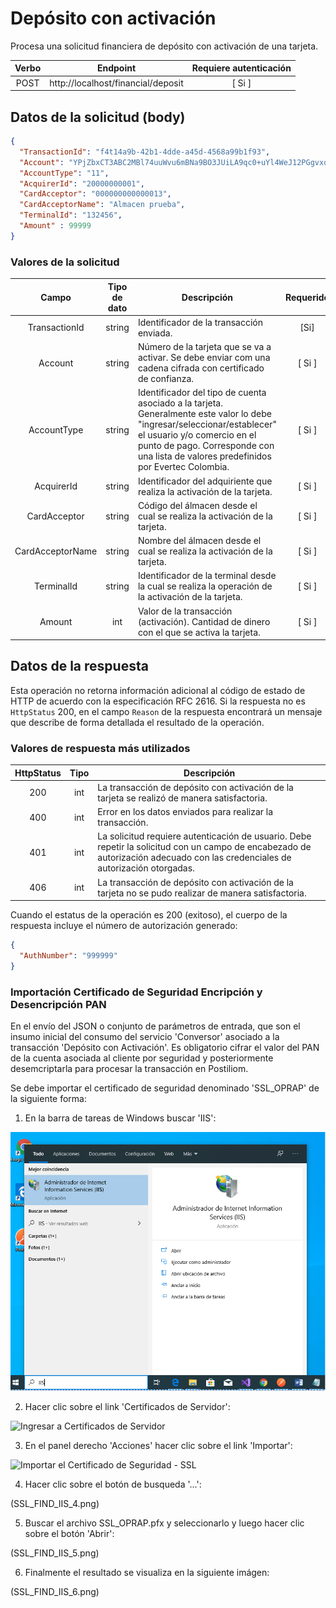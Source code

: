 # Depósito con activación

Procesa una solicitud financiera de depósito con activación de una tarjeta.

| Verbo | Endpoint                                      | Requiere autenticación |
| :---: | --------------------------------------------- | :--------------------: |
| POST  | http://localhost/financial/deposit            |          [ Si ]        |


## Datos de la solicitud (body)

```json
{
  "TransactionId": "f4t14a9b-42b1-4dde-a45d-4568a99b1f93",
  "Account": "YPjZbxCT3ABC2MBl74uuWvu6mBNa9BO3JUiLA9qc0+uYl4WeJ12PGgvxq3VrKVq3vRE5M0HjRNyDUKuv3+boXk1AvjLLXgB1nF1bGeZOg+ASx0euXajFE/4Kwg2bHF1QmlVakn6vZzDBanptkXIzAU9CrnCoEnrtuUgZmCwasiY=",
  "AccountType": "11",
  "AcquirerId": "20000000001",
  "CardAcceptor": "000000000000013",
  "CardAcceptorName": "Almacen prueba",
  "TerminalId": "132456",
  "Amount" : 99999
}
```

### Valores de la solicitud

Campo | Tipo de dato| Descripción | Requerido
:---: | :----------:| ----------- | :-------:
TransactionId | string |Identificador de la transacción enviada.| [Si]
Account | string | Número de la tarjeta que se va a activar. Se debe enviar com una cadena cifrada con certificado de confianza. | [ Si ]
AccountType | string | Identificador del tipo de cuenta asociado a la tarjeta. Generalmente este valor lo debe "ingresar/seleccionar/establecer" el usuario y/o comercio en el punto de pago. Corresponde con una lista de valores predefinidos por Evertec Colombia. | [ Si ]
AcquirerId | string | Identificador del adquiriente que realiza la activación de la tarjeta. | [ Si ]
CardAcceptor | string | Código del álmacen desde el cual se realiza la activación de la tarjeta. | [ Si ]
CardAcceptorName | string | Nombre del álmacen desde el cual se realiza la activación de la tarjeta. | [ Si ]
TerminalId | string | Identificador de la terminal desde la cual se realiza la operación de la activación de la tarjeta. | [ Si ]
Amount | int | Valor de la transacción (activación). Cantidad de dinero con el que se activa la tarjeta. | [ Si ] 

## Datos de la respuesta
Esta operación no retorna información adicional al código de estado de HTTP de acuerdo con la especificación RFC 2616. Si la respuesta no es `HttpStatus` 200, en el campo `Reason` de la respuesta encontrará un mensaje que describe de forma detallada el resultado de la operación.

### Valores de respuesta más utilizados

HttpStatus | Tipo | Descripción
:---: | :--------: | ------------
200 | int | La transacción de depósito con activación de la tarjeta se realizó de manera satisfactoria.
400 | int | Error en los datos enviados para realizar la transacción.
401 | int | La solicitud requiere autenticación de usuario. Debe repetir la solicitud con un campo de encabezado de autorización adecuado con las credenciales de autorización otorgadas.
406 | int | La transacción de depósito con activación de la tarjeta no se pudo realizar de manera satisfactoria.

Cuando el estatus de la operación es 200 (exitoso), el cuerpo de la respuesta incluye el número de autorización generado:

```json
{
  "AuthNumber": "999999"
}
```

### Importación Certificado de Seguridad Encripción y Desencripción PAN

En el envío del JSON o conjunto de parámetros de entrada, que son el insumo inicial del consumo del servicio 'Conversor' asociado a la transacción 'Depósito con Activación'. Es obligatorio cifrar el valor del PAN de la cuenta asociada al cliente por seguridad y posteriormente desemcriptarla para procesar la transacción en Postiliom.

Se debe importar el certificado de seguridad denominado 'SSL_OPRAP' de la siguiente forma:


1. En la barra de tareas de Windows buscar 'IIS':

![Buscar Internet Information Server - IIS](SSL_FIND_IIS.png)

2. Hacer clic sobre el link 'Certificados de Servidor':

![Ingresar a Certificados de Servidor](SSL_FIND_IIS_2.png)

3. En el panel derecho 'Acciones' hacer clic sobre el link 'Importar':

![Importar el Certificado de Seguridad - SSL](SSL_FIND_IIS_3.png)

4. Hacer clic sobre el botón de busqueda '...':

(SSL_FIND_IIS_4.png)

5. Buscar el archivo SSL_OPRAP.pfx y seleccionarlo y luego hacer clic sobre el botón 'Abrir':

(SSL_FIND_IIS_5.png)

6. Finalmente el resultado se visualiza en la siguiente imágen:

(SSL_FIND_IIS_6.png)






